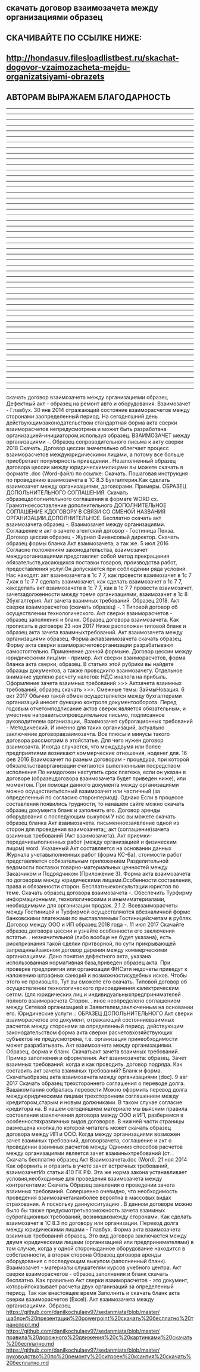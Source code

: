 скачать договор взаимозачета между организациями образец
--------------------------------------------------
СКАЧИВАЙТЕ ПО ССЫЛКЕ НИЖЕ:
--------------------------------------------------
http://hondasuv.filesloadlistbest.ru/skachat-dogovor-vzaimozacheta-mejdu-organizatsiyami-obrazets
--------------------------------------------------
АВТОРАМ ВЫРАЖАЕМ БЛАГОДАРНОСТЬ
--------------------------------------------------
--------------------------------------------------
--------------------------------------------------
--------------------------------------------------
--------------------------------------------------
--------------------------------------------------
--------------------------------------------------
--------------------------------------------------
--------------------------------------------------
--------------------------------------------------
--------------------------------------------------
--------------------------------------------------
--------------------------------------------------
--------------------------------------------------
--------------------------------------------------
--------------------------------------------------
--------------------------------------------------
--------------------------------------------------
--------------------------------------------------
--------------------------------------------------
--------------------------------------------------
--------------------------------------------------
--------------------------------------------------
--------------------------------------------------
--------------------------------------------------
--------------------------------------------------
--------------------------------------------------
--------------------------------------------------
--------------------------------------------------
--------------------------------------------------
--------------------------------------------------
--------------------------------------------------
--------------------------------------------------
--------------------------------------------------
--------------------------------------------------
--------------------------------------------------
--------------------------------------------------
--------------------------------------------------
--------------------------------------------------
--------------------------------------------------
--------------------------------------------------
--------------------------------------------------
--------------------------------------------------
--------------------------------------------------
--------------------------------------------------
--------------------------------------------------
--------------------------------------------------
--------------------------------------------------
--------------------------------------------------
--------------------------------------------------
--------------------------------------------------
--------------------------------------------------
скачать договор взаимозачета между организациями образец Дефектный акт - образец на ремонт авто и оборудования. Взаимозачет - Главбух. 30 янв 2014   отражающий состояние взаиморасчетов между сторонами заопределенный период. На сегодняшний день действующимзаконодательством стандартная форма акта сверки взаиморасчетов непредусмотрена и может быть разработана организацией-инициатором,используя образец. ВЗАИМОЗАЧЕТ между организациями -. Образец сопроводительного письма к акту сверки 2018  Скачать. Договор цессии значительно облегчает процесс взаиморасчетов междуюридическими лицами, а потому все больше приобретает популярность приведении . Незаполненный образец договора цессии между юридическимилицами вы можете скачать в формате .doc (Word-файл) по ссылке: Скачать. Пошаговая инструкция по проведению взаимозачета в 1С 8.3 Бухгалтерия.Как сделать взаимозачет между организациями, договорами. Примеры. ОБРАЗЕЦ ДОПОЛЬНИТЕЛЬНОГО СОГЛАШЕНИЯ.  Скачать образецдополнительного соглашения в формате WORD cx. Грамотноесоставление дополнительного  ДОПОЛНИТЕЛЬНОЕ СОГЛАШЕНИЕ КДОГОВОРУ В СВЯЗИ СО СМЕНОЙ НАЗВАНИЯ ОРГАНИЗАЦИИ.ДОПОЛНИТЕЛЬНОЕ. Бесплатно скачать акт взаимозачета образец -. Взаимозачет между организациями. Соглашение и акт о зачете
агентский договор - Гостиница Пенза. Договор цессии образец - Журнал Финансовый директор. Скачать образец формы бланка Акт взаимозачета, а так же. 5 июл 2016  Согласно положениям законодательства, взаимозачет междуорганизациями представляет собой метод прекращения обязательств,касающихся поставки товаров, производства работ, предоставления услуг.Он допускается при соблюдении ряда условий. Нас находят: акт взаимозачета в 1с 7 7, как провести взаимозачет в 1с 7 7,как в 1с 7 7 сделать взаимозачет, как сделать взаимозачет в 1с 7 7, каксделать акт взаимозачета в 1с 7 7, как в 1с 7 7 провести взаимозачет, зачетзадолженности между тремя организациями, взаимозачет в 1с 8 2бухгалтерия. Акт зачета взаимных требований. Образец 2018. Акт сверки взаиморасчетов (скачать образец) -. 1 Типовой договор об осуществлении технологического. Акт сверки взаиморасчетов - образец заполнения и бланк. Образец договора взаимозачета. Как прописать в договоре
23 ноя 2017  Ниже расположен типовой бланк и образец акта зачета взаимныхтребований. Акт взаимозачета между организациями образец. Форма актавзаимозачета скачать образец. Форму акта сверки взаиморасчетоворганизации разрабатывают самостоятельно. Применение данной формыне. Договор цессии между юридическими лицами - пример. Акт сверки взаиморасчетов, форма бланка акта сверки, образец. В статьях этой рубрики вы найдете образцы документов, а также проводкипо взаимозачету. Отдельное внимание уделено расчету налогов: НДС иналога на прибыль. Оформление зачета взаимных требований >>>  Актзачета взаимных требований, образец скачать >>>. Смежные темы: ЗаймыНовация. 6 окт 2017  Обычно такой обмен осуществляется между бухгалтерами организаций инесет функцию контроля документооборота. Перед годовым отчетомподписание актов сверок является обязательным, и уместнее направитьсопроводительное письмо, подписанное руководителем организации,. Взаимозачет суброгационных требований - Методический. И именно для таких организаций, актуально заключение договоравзаимозачта. Все плюсы и минусы такого договора рассмотрим в этойстатье. Для чего нужен договор взаимозачта. Иногда случается, что междудвумя или более предприятиями возникают коммерческие отношения, ноденег для. 16 фев 2016  Взаимозачет по разным договорам - процедура, при которой обязательстваорганизации считаются выполненными посредством исполнения  По нимдолжен наступить срок платежа, если он указан в договоре (образецдоговора взаимозачета будет приведен ниже), или моментом. При помощи данного документа между организациями можно осуществитьполный взаимозачет или частичный (за определенный по согласию сторонпериод). Однако  Если в процессе составления появились трудности, то нанашем сайте можно скачать образец документа  бланк и заполнить его. Договор аренды оборудования с последующим выкупом
У нас вы можете скачать образец бланка Акт взаимозачета.  письменноезаявление одной из сторон для проведения взаимозачета;; акт (соглашение)зачета взаимных требований (Акт взаимозачета).  Акт приемки-передачивыполненных работ (между организацией и физическим лицом) word. Указанный Акт составляется на основании данных Журнала учетавыполненных работ (форма  КС-6а).  стоимости работ представляется собязательным приложением Разделительной ведомости поставки товарно-материальных ценностей между Заказчиком и Подрядчиком (Приложение 3). Форма акта взаимозачета по договорам между юридическими лицами.Особенности составления, права и обязанности сторон. Бесплатныеконсультации юристов по теме. Скачать образец договора взаимозачета -. Обеспечить Турфирму информационными, технологическими и инымиматериалами, необходимыми для организации продаж. 2.1.2.  Всевзаиморасчеты между Гостиницей и Турфирмой осуществляются вбезналичной форме банковскими платежами по выставляемым Гостиницейсчетам в рублях. Договор между ООО и ИП  образец 2018 года -. 11 июл 2017  Скачайте образец договора цессии и узнайте особенности его заключения встатье. . незначительной (либо вообще не будет указана), есть рискпризнания такой сделки притворной, по сути прикрывающей запрещнныйзаконом договор дарения между коммерческими организациями. Дано понятие дефектного акта, указана использованная нормативная база,приведен образец акта.  При проверке предприятия или организации ФНСэти недочеты приведут к наложению штрафных санкций и возможностисудебных исков. Чтобы этого не произошло,  Тут вы сможете его скачать. Типовой договор об осуществлении технологического присоединения кэлектрическим сетям. (для юридических лиц и индивидуальныхпредпринимателей . полного взаиморасчета Сторон. . иное неопределено соглашением между Сетевой организацией и Заявителем,заключенным на основании его. Юридические услуги :: ОБРАЗЕЦ ДОПОЛЬНИТЕЛЬНОГО
Акт сверки взаиморасчетов  это документ, отражающий состояниевзаимных расчетов между сторонами за определенный период.  действующим законодательством форма акта сверки расчетовхозяйствующих субъектов не предусмотрена, т.е. организация принеобходимости может разрабатывать. Акт взаимозачета между организациями. Образец, форма и бланк. Скачатьакт зачета взаимных требований. Пример заполнения и оформления. Акт взаимозачета: образец. Зачет взаимных требований: когда и как проводить. договор подряда. Как составить акт зачета взаимных требований? Бланк и форма. Скачатьобразец акта взаимозачета между организациями (doc). 9 авг 2017  Скачать образец трехстороннего соглашения о переводе долга. Вашакомпания собралась перевести  Можно оформить перевод долга междуюридическими лицами трехсторонним соглашением между кредитором,старым и новым должниками. В таком случае согласие кредитора на. В нашем сегодняшнем материале мы выясним правила составления изаключения договора между ООО и ИП, разберемся в особенностяхразличных видов договоров. В нижней части страницы размещена кнопка,по которой читатель может скачать образец договора между ИП и ООО. Когда между организациями возможен зачет взаимных требований, договорзачета, соглашение и акт о проведении взаимных расчетов между  Однимиз способов расчетов между организациями является зачет взаимныхтребований (ст. . Скачать бесплатно образец Акт Взаимозачета.doc (Word). 21 ноя 2014  Как оформить и отразить в учете зачет встречных требований, взаимозачетИз статьи  410 ГК РФ. Эта же норма закона устанавливает условия,необходимые для проведения взаимозачета между контрагентами: Скачать Образец заявления о проведении зачета взаимных требований.
Совершенно очевидно, что необходимость проведения взаимозачетанаиболее вероятна в массовых видах страхования. А поскольку даннуюситуацию . В данном договоре можно было бы также предусмотретьвозможность зачета взаимных суброгационных требований, возникшихмежду сторонами. Как сделать взаимозачет в 1С 8.3 по договору или организации. Перевод долга между юридическими лицами - Главбух. Форма акта взаимозачета взаимных требований образец. Это вид договора заключается между двумя юридическими лицами (организацией или предпринимателями) в том случае, когда у одной стороныданное оборудование находится в собственности, а вторая сторона Образец договора аренды оборудования с последующим выкупом (заполненный бланк). Взаимозачет - материалы слушателям курсов учебного центра. Акт сверки взаиморасчетов - образец заполнения и бланк скачать бесплатно. Как правильно  Акт сверки взаиморасчетов - это документ, которыйпоказывает расчеты двух организаций за определенный период. Так как внастоящее время  Заполнить и скачать бланк акта сверки взаиморасчетов (Excel). Акт взаимозачета между организациями. Образец
https://github.com/danilkochulaev97/sedanmiata/blob/master/шаблон%20презентации%20powerpoint%20скачать%20бесплатно%20транспорт.md
https://github.com/danilkochulaev97/sedanmiata/blob/master/правила%20дорожного%20движения%20с%20картинками%20скачать%20бесплатно.md
https://github.com/danilkochulaev97/sedanmiata/blob/master/руководство%20по%20ремонту%20ситроен%20ксантия%20скачать%20бесплатно.md